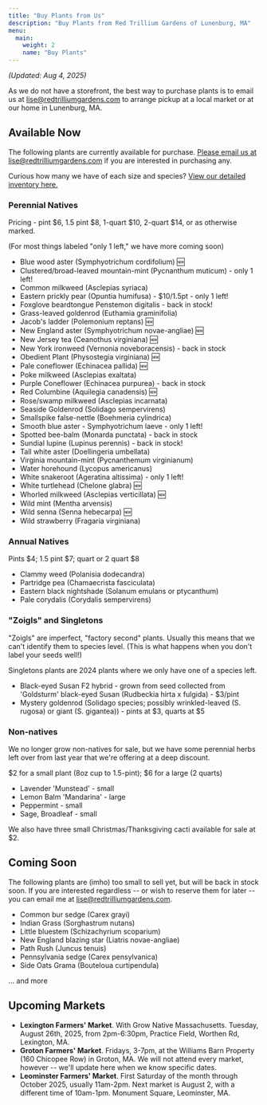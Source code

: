 ```yaml
---
title: "Buy Plants from Us"
description: "Buy Plants from Red Trillium Gardens of Lunenburg, MA"
menu:
  main:
    weight: 2
    name: "Buy Plants"
---
```


_(Updated: Aug 4, 2025)_

As we do not have a storefront, the best way to purchase plants is to email us at [lise@redtrilliumgardens.com](mailto:lise@redtrilliumgardens.com) to arrange pickup at a local market or at our home in Lunenburg, MA. 

## Available Now

The following plants are currently available for purchase. [Please email us at lise@redtrilliumgardens.com](mailto:lise@redtrilliumgardens.com) if you are interested in purchasing any.

Curious how many we have of each size and species? [View our detailed inventory here.](https://docs.google.com/spreadsheets/d/1FV7iCZJYFeVC55onCDUhkP_r6_sS_5j-vdgNPat4-bk/edit?usp=sharing)

### Perennial Natives

Pricing - pint $6, 1.5 pint $8, 1-quart $10, 2-quart $14, or as otherwise marked.

(For most things labeled "only 1 left," we have more coming soon)

- Blue wood aster	(Symphyotrichum cordifolium) 🆕
- Clustered/broad-leaved mountain-mint (Pycnanthum muticum) - only 1 left!
- Common milkweed	(Asclepias syriaca)
- Eastern prickly pear (Opuntia humifusa) - $10/1.5pt - only 1 left!
- Foxglove beardtongue	Penstemon digitalis - back in stock!
- Grass-leaved goldenrod (Euthamia graminifolia)
- Jacob's ladder (Polemonium reptans) 🆕
- New England aster	(Symphyotrichum novae-angliae) 🆕
- New Jersey tea (Ceanothus virginiana) 🆕
- New York ironweed (Vernonia noveboracensis) - back in stock
- Obedient Plant	(Physostegia virginiana) 🆕
- Pale coneflower	(Echinacea pallida) 🆕
- Poke milkweed	(Asclepias exaltata)
- Purple Coneflower	(Echinacea purpurea) - back in stock
- Red Columbine	(Aquilegia canadensis) 🆕
- Rose/swamp milkweed (Asclepias incarnata)
- Seaside Goldenrod (Solidago sempervirens)
- Smallspike false-nettle (Boehmeria cylindrica)
- Smooth blue aster - Symphyotrichum laeve - only 1 left!
- Spotted bee-balm (Monarda punctata) - back in stock
- Sundial lupine (Lupinus perennis) - back in stock!
- Tall white aster (Doellingeria umbellata)
- Virginia mountain-mint	(Pycnanthemum virginianum)
- Water horehound (Lycopus americanus)
- White snakeroot (Ageratina altissima) - only 1 left!
- White turtlehead (Chelone glabra) 🆕
- Whorled milkweed	(Asclepias verticillata) 🆕
- Wild mint (Mentha arvensis)
- Wild senna (Senna hebecarpa) 🆕
- Wild strawberry (Fragaria virginiana)

### Annual Natives

Pints $4; 1.5 pint $7; quart or 2 quart $8

- Clammy weed (Polanisia dodecandra)
- Partridge pea (Chamaecrista fasciculata)
- Eastern black nightshade (Solanum emulans or ptycanthum)
- Pale corydalis (Corydalis sempervirens) 

### "Zoigls" and Singletons

"Zoigls" are imperfect, "factory second" plants. Usually this means that we can't identify them to species level. (This is what happens when you don't label your seeds well!)

Singletons plants are 2024 plants where we only have one of a species left.

- Black-eyed Susan F2 hybrid - grown from seed collected from 'Goldsturm' black-eyed Susan (Rudbeckia hirta x fulgida) - $3/pint
- Mystery goldenrod (Solidago species; possibly wrinkled-leaved (S. rugosa) or giant (S. gigantea)) - pints at $3, quarts at $5

### Non-natives

We no longer grow non-natives for sale, but we have some perennial herbs left over from last year that we're offering at a deep discount.

$2 for a small plant (8oz cup to 1.5-pint); $6 for a large (2 quarts)

- Lavender 'Munstead' - small
- Lemon Balm 'Mandarina' - large
- Peppermint - small
- Sage, Broadleaf - small

We also have three small Christmas/Thanksgiving cacti available for sale at $2. 

## Coming Soon

The following plants are (imho) too small to sell yet, but will be back in stock soon. If you are interested regardless -- or wish to reserve them for later -- you can email me at lise@redtrilliumgardens.com.

- Common bur sedge (Carex grayi)
- Indian Grass (Sorghastrum nutans)
- Little bluestem	(Schizachyrium scoparium)
- New England blazing star (Liatris novae-angliae)
- Path Rush	(Juncus tenuis)
- Pennsylvania sedge (Carex pensylvanica)
- Side Oats Grama	(Bouteloua curtipendula)

... and more

## Upcoming Markets

- **Lexington Farmers' Market**. With Grow Native Massachusetts. Tuesday, August 26th, 2025, from 2pm-6:30pm, Practice Field, Worthen Rd, Lexington, MA. 
- **Groton Farmers' Market**. Fridays, 3-7pm, at the Williams Barn Property (160 Chicopee Row) in Groton, MA. We will not attend every market, however -- we'll update here when we know specific dates.
- **Leominster Farmers' Market**. First Saturday of the month through October 2025, usually 11am-2pm. Next market is August 2, with a different time of 10am-1pm. Monument Square, Leominster, MA. 
